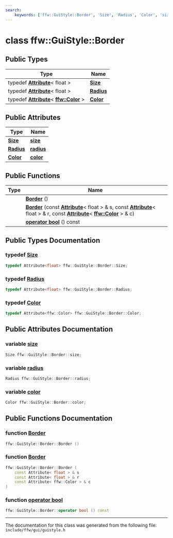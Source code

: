 ```yaml
---
search:
    keywords: ['ffw::GuiStyle::Border', 'Size', 'Radius', 'Color', 'size', 'radius', 'color', 'Border', 'Border', 'operator bool']
---
```


# class ffw::GuiStyle::Border

## Public Types

|Type|Name|
|-----|-----|
|typedef **[Attribute](classffw_1_1_gui_style_1_1_attribute.md)**< float >|[**Size**](classffw_1_1_gui_style_1_1_border.md#1abe92204bd0ec9d4fdd011d3e2a5d0da4)|
|typedef **[Attribute](classffw_1_1_gui_style_1_1_attribute.md)**< float >|[**Radius**](classffw_1_1_gui_style_1_1_border.md#1abc22ae131e99e7664fb8c4a7a16fe5c4)|
|typedef **[Attribute](classffw_1_1_gui_style_1_1_attribute.md)**< **[ffw::Color](structffw_1_1_color.md)** >|[**Color**](classffw_1_1_gui_style_1_1_border.md#1a2572bc34b6910cd4437ca8316f738ecb)|


## Public Attributes

|Type|Name|
|-----|-----|
|**[Size](classffw_1_1_gui_style_1_1_border.md#1abe92204bd0ec9d4fdd011d3e2a5d0da4)**|[**size**](classffw_1_1_gui_style_1_1_border.md#1aeea08fbe69e016be45036d5f8956a0e8)|
|**[Radius](classffw_1_1_gui_style_1_1_border.md#1abc22ae131e99e7664fb8c4a7a16fe5c4)**|[**radius**](classffw_1_1_gui_style_1_1_border.md#1ab7c8bc465898b4523e3b7369b0718d8a)|
|**[Color](classffw_1_1_gui_style_1_1_border.md#1a2572bc34b6910cd4437ca8316f738ecb)**|[**color**](classffw_1_1_gui_style_1_1_border.md#1aeade2cd7aee787cd042d2233cb50227c)|


## Public Functions

|Type|Name|
|-----|-----|
||[**Border**](classffw_1_1_gui_style_1_1_border.md#1a48027a09205fc9da22101542e367da8a) () |
||[**Border**](classffw_1_1_gui_style_1_1_border.md#1a4171b9edd8dadf8c0a1bcf4d005c2fa9) (const **[Attribute](classffw_1_1_gui_style_1_1_attribute.md)**< float > & s, const **[Attribute](classffw_1_1_gui_style_1_1_attribute.md)**< float > & r, const **[Attribute](classffw_1_1_gui_style_1_1_attribute.md)**< **[ffw::Color](structffw_1_1_color.md)** > & c) |
||[**operator bool**](classffw_1_1_gui_style_1_1_border.md#1af7162dc6bfde6212718e0d028bbf6ddf) () const |


## Public Types Documentation

### typedef <a id="1abe92204bd0ec9d4fdd011d3e2a5d0da4" href="#1abe92204bd0ec9d4fdd011d3e2a5d0da4">Size</a>

```cpp
typedef Attribute<float> ffw::GuiStyle::Border::Size;
```



### typedef <a id="1abc22ae131e99e7664fb8c4a7a16fe5c4" href="#1abc22ae131e99e7664fb8c4a7a16fe5c4">Radius</a>

```cpp
typedef Attribute<float> ffw::GuiStyle::Border::Radius;
```



### typedef <a id="1a2572bc34b6910cd4437ca8316f738ecb" href="#1a2572bc34b6910cd4437ca8316f738ecb">Color</a>

```cpp
typedef Attribute<ffw::Color> ffw::GuiStyle::Border::Color;
```



## Public Attributes Documentation

### variable <a id="1aeea08fbe69e016be45036d5f8956a0e8" href="#1aeea08fbe69e016be45036d5f8956a0e8">size</a>

```cpp
Size ffw::GuiStyle::Border::size;
```



### variable <a id="1ab7c8bc465898b4523e3b7369b0718d8a" href="#1ab7c8bc465898b4523e3b7369b0718d8a">radius</a>

```cpp
Radius ffw::GuiStyle::Border::radius;
```



### variable <a id="1aeade2cd7aee787cd042d2233cb50227c" href="#1aeade2cd7aee787cd042d2233cb50227c">color</a>

```cpp
Color ffw::GuiStyle::Border::color;
```



## Public Functions Documentation

### function <a id="1a48027a09205fc9da22101542e367da8a" href="#1a48027a09205fc9da22101542e367da8a">Border</a>

```cpp
ffw::GuiStyle::Border::Border ()
```



### function <a id="1a4171b9edd8dadf8c0a1bcf4d005c2fa9" href="#1a4171b9edd8dadf8c0a1bcf4d005c2fa9">Border</a>

```cpp
ffw::GuiStyle::Border::Border (
    const Attribute< float > & s
    const Attribute< float > & r
    const Attribute< ffw::Color > & c
)
```



### function <a id="1af7162dc6bfde6212718e0d028bbf6ddf" href="#1af7162dc6bfde6212718e0d028bbf6ddf">operator bool</a>

```cpp
ffw::GuiStyle::Border::operator bool () const
```





----------------------------------------
The documentation for this class was generated from the following file: `include/ffw/gui/guistyle.h`
